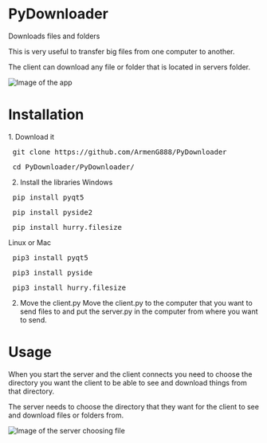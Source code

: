 # PyDownloader
Downloads files and folders

This is very useful to transfer big files from one computer to another.

The client can download any file or folder that is located in servers folder.

![Image of the app](https://raw.githubusercontent.com/ArmenG888/PyDownloader/main/Screenshot/Capture.PNG)

<h1> Installation </h1>
1. Download it
<pre> git clone https://github.com/ArmenG888/PyDownloader </pre>
<pre> cd PyDownloader/PyDownloader/ </pre>

2. Install the libraries
Windows 
<pre> pip install pyqt5 </pre>
<pre> pip install pyside2 </pre>
<pre> pip install hurry.filesize </pre>
Linux or Mac
<pre> pip3 install pyqt5 </pre>
<pre> pip3 install pyside </pre>
<pre> pip3 install hurry.filesize </pre>
2. Move the client.py
Move the client.py to the computer that you want to send files to and put the server.py in the computer from where you want to send.

<h1> Usage </h1>
When you start the server and the client connects you need to choose the directory you want the client to be able to see and download things from that directory.

The server needs to choose the directory that they want for the client to see and download files or folders from.

![Image of the server choosing file](https://raw.githubusercontent.com/ArmenG888/PyDownloader/main/Screenshot/tk%209_5_2021%209_45_07%20AM.png)
